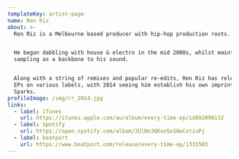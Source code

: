 ```yaml
---
templateKey: artist-page
name: Ren Riz
about: >-
  Ren Riz is a Melbourne based producer with hip-hop production roots. 


  He began dabbling with house & electro in the mid 2000s, whilst maintaining 
  sampling as a backbone to his sound. 


  Along with a string of remixes and popular re-edits, Ren Riz has released 4
  EPs on various labels, with 2014 seeing him establish his own imprint Casual
  Sparks.
profileImage: /img/rr_2014.jpg
links:
  - label: iTunes
    url: https://itunes.apple.com/au/album/every-time-ep/id892096132
  - label: Spotify
    url: https://open.spotify.com/album/2UlNv3QKvo5xSHwCxtiuPj
  - label: beatport
    url: https://www.beatport.com/release/every-time-ep/1331503
---
```


